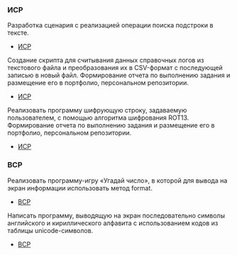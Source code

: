 ### ИСР

Разработка сценария с реализацией операции поиска подстроки в тексте. 

+ [ИСР](https://github.com/MozartArthur/Programming-3-4-5-6/blob/master/%D0%A2%D0%B5%D0%BC%D0%B0%203.%20%D0%A1%D1%82%D1%80%D0%BE%D0%BA%D0%B8.%20%D0%91%D0%B0%D0%B9%D1%82%D1%8B.%20%D0%A4%D0%B0%D0%B9%D0%BB%D1%8B/%D0%98%D0%A1%D0%A01.py)

Создание скрипта для считывания данных справочных логов из текстового файла и преобразования их в CSV-формат с последующей записью в новый файл. Формирование отчета по выполнению задания и размещение его в портфолио, персональном репозитории. 

+ [ИСР](https://github.com/MozartArthur/Programming-3-4-5-6/blob/master/%D0%A2%D0%B5%D0%BC%D0%B0%203.%20%D0%A1%D1%82%D1%80%D0%BE%D0%BA%D0%B8.%20%D0%91%D0%B0%D0%B9%D1%82%D1%8B.%20%D0%A4%D0%B0%D0%B9%D0%BB%D1%8B/%D0%98%D0%A1%D0%A02.py)

Реализовать программу шифрующую строку, задаваемую пользователем, с помощью алгоритма шифрования ROT13. Формирование отчета по выполнению задания и размещение его в портфолио, персональном репозитории.

+ [ИСР](https://github.com/MozartArthur/Programming-3-4-5-6/blob/master/%D0%A2%D0%B5%D0%BC%D0%B0%203.%20%D0%A1%D1%82%D1%80%D0%BE%D0%BA%D0%B8.%20%D0%91%D0%B0%D0%B9%D1%82%D1%8B.%20%D0%A4%D0%B0%D0%B9%D0%BB%D1%8B/%D0%98%D0%A1%D0%A03.py)

### ВСР

Реализовать программу-игру «Угадай число», в которой для вывода на экран информации использовать метод format. 

+ [ВСР](https://github.com/MozartArthur/Programming-3-4-5-6/blob/master/%D0%A2%D0%B5%D0%BC%D0%B0%203.%20%D0%A1%D1%82%D1%80%D0%BE%D0%BA%D0%B8.%20%D0%91%D0%B0%D0%B9%D1%82%D1%8B.%20%D0%A4%D0%B0%D0%B9%D0%BB%D1%8B/%D0%92%D0%A1%D0%A01.py)

 Написать программу, выводящую на экран последовательно символы английского и кириллического алфавита с использованием кодов из таблицы unicode-символов. 
 
+ [ВСР](https://github.com/MozartArthur/Programming-3-4-5-6/blob/master/%D0%A2%D0%B5%D0%BC%D0%B0%203.%20%D0%A1%D1%82%D1%80%D0%BE%D0%BA%D0%B8.%20%D0%91%D0%B0%D0%B9%D1%82%D1%8B.%20%D0%A4%D0%B0%D0%B9%D0%BB%D1%8B/%D0%92%D0%A1%D0%A02.py)

